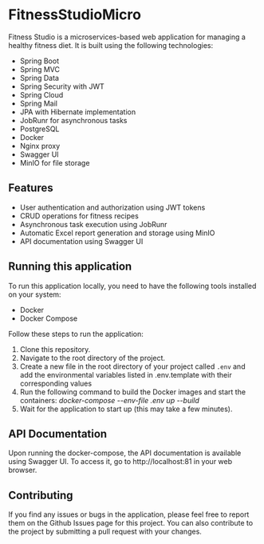 # FitnessStudioMicro

Fitness Studio is a microservices-based web application for managing a healthy fitness diet. It is built using the following technologies:

* Spring Boot
* Spring MVC
* Spring Data
* Spring Security with JWT
* Spring Cloud
* Spring Mail
* JPA with Hibernate implementation
* JobRunr for asynchronous tasks
* PostgreSQL
* Docker
* Nginx proxy
* Swagger UI
* MinIO for file storage
## Features
* User authentication and authorization using JWT tokens
* CRUD operations for fitness recipes
* Asynchronous task execution using JobRunr
* Automatic Excel report generation and storage using MinIO
* API documentation using Swagger UI

## Running this application
To run this application locally, you need to have the following tools installed on your system:

* Docker
* Docker Compose

Follow these steps to run the application:
1. Clone this repository.
2. Navigate to the root directory of the project.
3. Create a new file in the root directory of your project called `.env` and add the environmental variables listed in .env.template with their corresponding values
4. Run the following command to build the Docker images and start the containers:
*docker-compose --env-file .env up --build*
5. Wait for the application to start up (this may take a few minutes).
## API Documentation
Upon running the docker-compose, the API documentation is available using Swagger UI. To access it, go to http://localhost:81 in your web browser.

## Contributing
If you find any issues or bugs in the application, please feel free to report them on the Github Issues page for this project. You can also contribute to the project by submitting a pull request with your changes.
